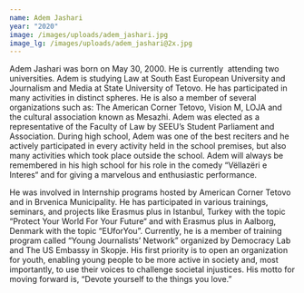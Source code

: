 ```yaml
---
name: Adem Jashari
year: "2020"
image: /images/uploads/adem_jashari.jpg
image_lg: /images/uploads/adem_jashari@2x.jpg
---
```


Adem Jashari was born on May 30, 2000. He is currently  attending two universities. Adem is studying Law at South East European University and Journalism and Media at State University of Tetovo. He has participated in many activities in distinct spheres. He is also a member of several organizations such as: The American Corner Tetovo, Vision M, LOJA and the cultural association known as Mesazhi. Adem was elected as a representative of the Faculty of Law by SEEU’s Student Parliament and Association. During high school, Adem was one of the best reciters and he actively participated in every activity held in the school premises, but also many activities which took place outside the school. Adem will always be remembered in his high school for his role in the comedy “Vëllazëri e Interes“ and for giving a marvelous and enthusiastic performance. 

He was involved in Internship programs hosted by American Corner Tetovo and in Brvenica Municipality. He has participated in various trainings, seminars, and projects like Erasmus plus in Istanbul, Turkey with the topic “Protect Your World For Your Future“ and with Erasmus plus in Aalborg, Denmark with the topic “EUforYou”. Currently, he is a member of training program called “Young Journalists’ Network” organized by Democracy Lab and The US Embassy in Skopje. His first priority is to open an organization for youth, enabling young people to be more active in society and, most importantly, to use their voices to challenge societal injustices. His motto for moving forward is, “Devote yourself to the things you love.”